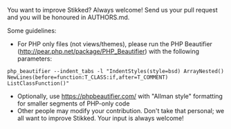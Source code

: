 You want to improve Stikked? Always welcome! Send us your pull request and you will be honoured in AUTHORS.md.

Some guidelines:

* For PHP only files (not views/themes), please run the PHP Beautifier (http://pear.php.net/package/PHP_Beautifier) with the following parameters:
```
php_beautifier --indent_tabs -l "IndentStyles(style=bsd) ArrayNested() NewLines(before=function:T_CLASS:if,after=T_COMMENT) ListClassFunction()"
```
* Optionally, use https://phpbeautifier.com/ with "Allman style" formatting for smaller segments of PHP-only code
* Other people may modify your contribution. Don't take that personal; we all want to improve Stikked. Your input is always welcome!
